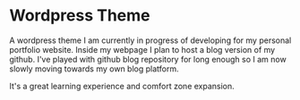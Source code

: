 # Wordpress Theme

A wordpress theme I am currently in progress of developing for my personal portfolio website.
Inside my webpage I plan to host a blog version of my github. I've played with github blog repository for long enough so I am now slowly moving towards my own blog platform.

It's a great learning experience and comfort zone expansion.
